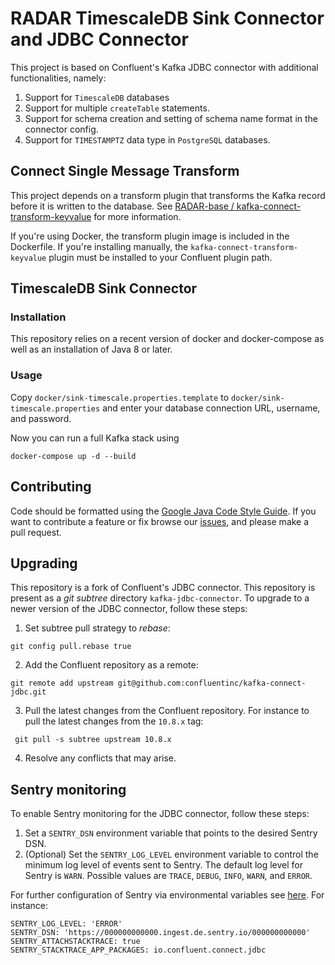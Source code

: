 # RADAR TimescaleDB Sink Connector and JDBC Connector

This project is based on Confluent's Kafka JDBC connector with additional functionalities, namely:

1. Support for `TimescaleDB` databases
2. Support for multiple `createTable` statements.
3. Support for schema creation and setting of schema name format in the connector config.
4. Support for `TIMESTAMPTZ` data type in `PostgreSQL` databases.

## Connect Single Message Transform

This project depends on a transform plugin that transforms the Kafka record before it is written to the database.
See [RADAR-base
/
kafka-connect-transform-keyvalue](https://github.com/RADAR-base/kafka-connect-transform-keyvalue) for more information.

If you're using Docker, the transform plugin image is included in the Dockerfile. If you're installing manually, the `kafka-connect-transform-keyvalue` plugin must be installed to your Confluent plugin path.

## TimescaleDB Sink Connector

### Installation

This repository relies on a recent version of docker and docker-compose as well as an installation
of Java 8 or later.

### Usage

Copy `docker/sink-timescale.properties.template` to `docker/sink-timescale.properties` and enter your database connection URL, username, and password.

Now you can run a full Kafka stack using

```shell
docker-compose up -d --build
```

## Contributing

Code should be formatted using the [Google Java Code Style Guide](https://google.github.io/styleguide/javaguide.html).
If you want to contribute a feature or fix browse our [issues](https://github.com/RADAR-base/RADAR-REST-Connector/issues), and please make a pull request.

## Upgrading

This repository is  a fork of Confluent's JDBC connector. This repository is present as a _git subtree_ directory `kafka-jdbc-connector`. 
To upgrade to a newer version of the JDBC connector, follow these steps:

1. Set subtree pull strategy to _rebase_:

```shell
git config pull.rebase true
```

2. Add the Confluent repository as a remote:

```shell
git remote add upstream git@github.com:confluentinc/kafka-connect-jdbc.git
```

3. Pull the latest changes from the Confluent repository. For instance to pull the latest changes from the `10.8.x` tag:

```shell
 git pull -s subtree upstream 10.8.x
```

4. Resolve any conflicts that may arise.


## Sentry monitoring

To enable Sentry monitoring for the JDBC connector, follow these steps:

1. Set a `SENTRY_DSN` environment variable that points to the desired Sentry DSN.
2. (Optional) Set the `SENTRY_LOG_LEVEL` environment variable to control the minimum log level of
   events sent to Sentry.
   The default log level for Sentry is `WARN`. Possible values are `TRACE`, `DEBUG`, `INFO`, `WARN`,
   and `ERROR`.

For further configuration of Sentry via environmental variables see [here](https://docs.sentry.io/platforms/java/configuration/#configuration-via-the-runtime-environment). For instance:

```
SENTRY_LOG_LEVEL: 'ERROR'
SENTRY_DSN: 'https://000000000000.ingest.de.sentry.io/000000000000'
SENTRY_ATTACHSTACKTRACE: true
SENTRY_STACKTRACE_APP_PACKAGES: io.confluent.connect.jdbc
```